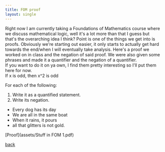 ```yaml
---
title: FOM proof
layout: single
---
```

Right now I am currently taking a Foundations of Mathematics course where we discuss mathematical logic, well it's a lot more than that I guess but that's the overarching idea I think? Point is one of the things we get into is proofs. Obviously we're starting out easier, it only starts to actually get hard towards the end/when I will eventually take analysis. 
Here's a proof we worked on in class and the negation of said proof. We were also given some phrases and made it a quantifier and the negation of a quantifier. <br/>
If you want to do it on ya own, I find them pretty interesting so I'll put them here for now. <br/>
If x is odd, then x^2 is odd <br/>

For each of the following:
1. Write it as a quantified statement.
2. Write its negation.
- Every dog has its day
- We are all in the same boat
- When it rains, it pours
- all that glitters is not gold.

[Proof](assets/Stuff in FOM 1.pdf)

[back](BlogPage.md)

<script src="https://utteranc.es/client.js"
        repo=" Joecontrair / Joecontrair.github.io "
        issue-term="pathname"
        label="Comment"
        theme="github-light"
        crossorigin="anonymous"
        async>
</script>